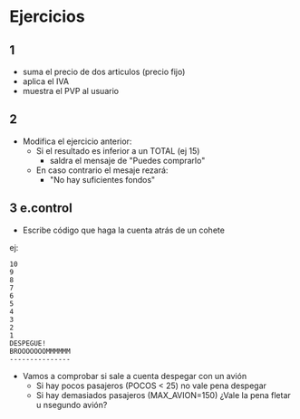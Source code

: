 # Ejercicios

## 1

- suma el precio de dos articulos (precio fijo)
- aplica el IVA
- muestra el PVP al usuario


## 2

- Modifica el ejercicio anterior:
    - Si el resultado es inferior a un TOTAL (ej 15)
        - saldra el mensaje de "Puedes comprarlo"
    - En caso contrario el mesaje rezará:
        - "No hay suficientes fondos"

## 3 e.control

- Escribe código que haga la cuenta atrás de un cohete

ej:

```
10
9
8
7
6
5
4
3
2
1
DESPEGUE!
BROOOOOOOMMMMMM
---------------
```

- Vamos a comprobar si sale a cuenta despegar con un avión
    - Si hay pocos pasajeros (POCOS < 25) no vale pena despegar
    - Si hay demasiados pasajeros (MAX_AVION=150) ¿Vale la pena fletar u nsegundo avión?
